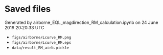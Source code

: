 # Saved files 


Generated by airborne_EQL_magdirection_RM_calculation.ipynb on 24 June 2019 20:20:33 UTC

*  `figs/airborne/Lcurve_RM.png` 
*  `figs/airborne/Lcurve_RM.eps` 
*  `data/result_RM_airb.pickle` 
